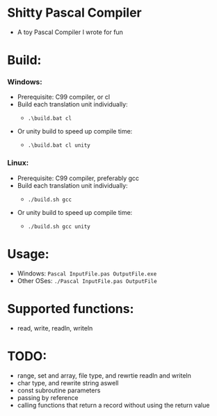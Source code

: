 # Shitty Pascal Compiler
- A toy Pascal Compiler I wrote for fun

# Build:
### Windows:
- Prerequisite: C99 compiler, or cl
- Build each translation unit individually:
    -     .\build.bat cl
- Or unity build to speed up compile time:
    -     .\build.bat cl unity
### Linux:
- Prerequisite: C99 compiler, preferably gcc
- Build each translation unit individually:
    -     ./build.sh gcc
- Or unity build to speed up compile time:
    -     ./build.sh gcc unity

# Usage:
- Windows: `Pascal InputFile.pas OutputFile.exe`
- Other OSes: `./Pascal InputFile.pas OutputFile`

# Supported functions:
- read, write, readln, writeln

# TODO:
- range, set and array, file type, and rewrtie readln and writeln
- char type, and rewrite string aswell
- const subroutine parameters
- passing by reference
- calling functions that return a record without using the return value


